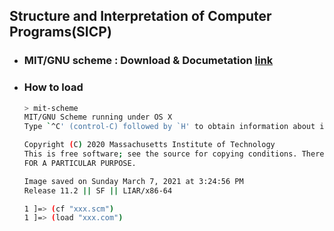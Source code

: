 ## **Structure and Interpretation of Computer Programs(SICP)**

- ### MIT/GNU scheme : Download & Documetation [link](https://www.gnu.org/software/mit-scheme/)

- ### How to load
	```bash
	> mit-scheme
	MIT/GNU Scheme running under OS X
	Type `^C' (control-C) followed by `H' to obtain information about interrupts.

	Copyright (C) 2020 Massachusetts Institute of Technology
	This is free software; see the source for copying conditions. There is NO warranty; not even for MERCHANTABILITY or FITNESS
	FOR A PARTICULAR PURPOSE.

	Image saved on Sunday March 7, 2021 at 3:24:56 PM
	Release 11.2 || SF || LIAR/x86-64

	1 ]=> (cf "xxx.scm")
	1 ]=> (load "xxx.com")
	```
